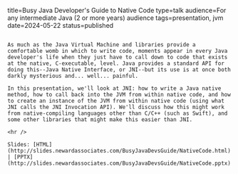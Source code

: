 title=Busy Java Developer's Guide to Native Code
type=talk
audience=For any intermediate Java (2 or more years) audience
tags=presentation, jvm
date=2024-05-22
status=published
~~~~~~

As much as the Java Virtual Machine and libraries provide a comfortable womb in which to write code, moments appear in every Java developer's life when they just have to call down to code that exists at the native, C-executable, level. Java provides a standard API for doing this--Java Native Interface, or JNI--but its use is at once both darkly mysterious and... well... painful.

In this presentation, we'll look at JNI: how to write a Java native method, how to call back into the JVM from within native code, and how to create an instance of the JVM from within native code (using what JNI calls the JNI Invocation API). We'll discuss how this might work from native-compiling languages other than C/C++ (such as Swift), and some other libraries that might make this easier than JNI.
    
<hr />

Slides: [HTML](http://slides.newardassociates.com/BusyJavaDevsGuide/NativeCode.html) | [PPTX](http://slides.newardassociates.com/BusyJavaDevsGuide/NativeCode.pptx)
